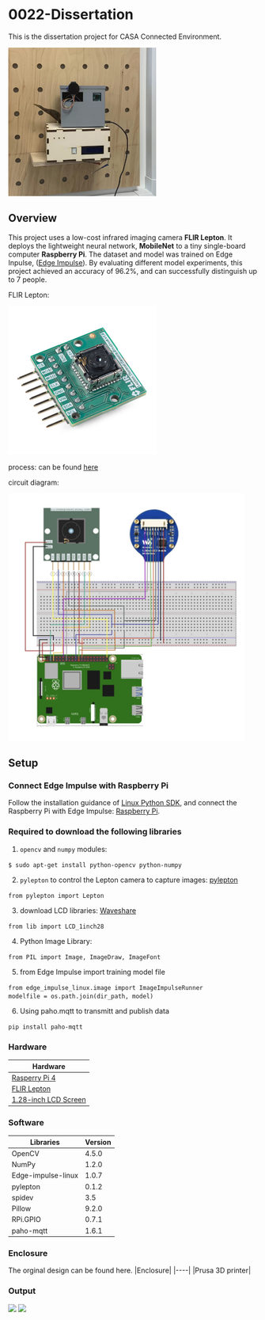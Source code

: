 # 0022-Dissertation

This is the dissertation project for CASA Connected Environment. 

<img src='https://github.com/xxxcrttt/0022-Dissertation/blob/main/figure/9641660913096_.pic.jpg' height=300 center=/align>

## Overview
This project uses a low-cost infrared imaging camera **FLIR Lepton**. It deploys the lightweight neural network, **MobileNet** to a tiny single-board computer **Raspberry Pi**. The dataset and model was trained on Edge Inpulse, ([Edge Impulse](https://studio.edgeimpulse.com/public/112844/latest)). By evaluating different model experiments, this project achieved an accuracy of 96.2%, and can successfully distinguish up to 7 people. 

FLIR Lepton: 

<img src='https://github.com/xxxcrttt/0022-Dissertation/blob/main/figure/dev%20kiy.jpeg' height=300 center=/align>

process: can be found [here](https://github.com/xxxcrttt/0022-Dissertation/blob/main/figure/process4%20(1).png)


circuit diagram:

<img src='https://github.com/xxxcrttt/0022-Dissertation/blob/main/figure/circuit.jpg' height=500 centre=/align>

## Setup

### Connect Edge Impulse with Raspberry Pi
Follow the installation guidance of  [Linux Python SDK](https://docs.edgeimpulse.com/docs/edge-impulse-for-linux/linux-python-sdk), and connect the Raspberry Pi with Edge Impulse: [Raspberry Pi](https://docs.edgeimpulse.com/docs/development-platforms/officially-supported-cpu-gpu-targets/raspberry-pi-4).


### Required to download the following libraries

1. ```opencv``` and ```numpy``` modules: 

```$ sudo apt-get install python-opencv python-numpy```

2. ```pylepton``` to control the Lepton camera to capture images: [pylepton](https://github.com/groupgets/pylepton)

```from pylepton import Lepton``` 

3. download LCD libraries: [Waveshare](https://www.waveshare.net/wiki/1.28inch_LCD_Module) 

```from lib import LCD_1inch28```

4. Python Image Library:

```from PIL import Image, ImageDraw, ImageFont ```

5. from Edge Impulse import training model file

```from edge_impulse_linux.image import ImageImpulseRunner```    
```modelfile = os.path.join(dir_path, model)```

6. Using paho.mqtt to transmitt and publish data 

```pip install paho-mqtt```

### Hardware 
|  Hardware  |
|   ----  |
| [Rasperry Pi 4](https://www.raspberrypi.com/products/raspberry-pi-4-model-b/) |
| [FLIR Lepton](https://www.sparkfun.com/products/16465)  |
| [1.28-inch LCD Screen](https://www.waveshare.com/wiki/1.28inch_LCD_Module)|

### Software 
|Libraries | Version|
|---- | ----|
|OpenCV | 4.5.0|
|NumPy | 1.2.0|
|Edge-impulse-linux | 1.0.7|
|pylepton | 0.1.2 |
|spidev | 3.5 |
|Pillow | 9.2.0 |
|RPi.GPIO | 0.7.1 |
|paho-mqtt | 1.6.1|

### Enclosure
The orginal design can be found here. 
|Enclosure|
|----|
|Prusa 3D printer| 


### Output

<img src='https://github.com/xxxcrttt/0022-Dissertation/blob/main/figure/9661660914689_.pic_hd.jpg' height=300 center=/align>

<img src='https://github.com/xxxcrttt/0022-Dissertation/blob/main/figure/9671660914690_.pic_hd.jpg' height=300 center=/align>



